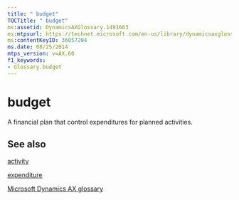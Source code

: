 ```yaml
---
title: " budget"
TOCTitle: " budget"
ms:assetid: DynamicsAXGlossary.1491663
ms:mtpsurl: https://technet.microsoft.com/en-us/library/dynamicsaxglossary.1491663(v=AX.60)
ms:contentKeyID: 36057204
ms.date: 08/25/2014
mtps_version: v=AX.60
f1_keywords:
- Glossary.budget
---
```


# budget

A financial plan that control expenditures for planned activities.

## See also

[activity](activity.md)

[expenditure](expenditure.md)

[Microsoft Dynamics AX glossary](glossary/microsoft-dynamics-ax-glossary.md)

  



